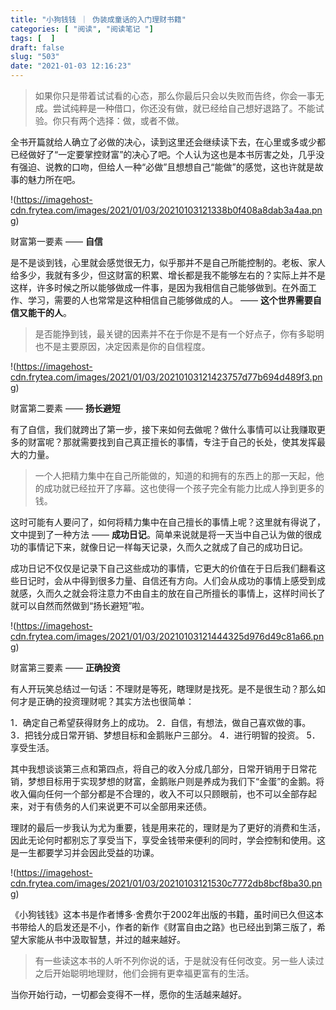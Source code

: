 ```yaml
---
title: "小狗钱钱 ｜ 伪装成童话的入门理财书籍"
categories: [ "阅读", "阅读笔记 "]
tags: [  ]
draft: false
slug: "503"
date: "2021-01-03 12:16:23"
---
```



> 如果你只是带着试试看的心态，那么你最后只会以失败而告终，你会一事无成。尝试纯粹是一种借口，你还没有做，就已经给自己想好退路了。不能试验。你只有两个选择：做，或者不做。

全书开篇就给人确立了必做的决心，读到这里还会继续读下去，在心里或多或少都已经做好了“一定要掌控财富”的决心了吧。个人认为这也是本书厉害之处，几乎没有强迫、说教的口吻，但给人一种“必做”且想想自己“能做”的感觉，这也许就是故事的魅力所在吧。

!(https://imagehost-cdn.frytea.com/images/2021/01/03/20210103121338b0f408a8dab3a4aa.png)

财富第一要素 —— **自信**

是不是谈到钱，心里就会感觉很无力，似乎那并不是自己所能控制的。老板、家人给多少，我就有多少，但这财富的积累、增长都是我不能够左右的？实际上并不是这样，许多时候之所以能够做成一件事，是因为我相信自己能够做到。在外面工作、学习，需要的人也常常是这种相信自己能够做成的人。 —— **这个世界需要自信又能干的人**。

> 是否能挣到钱，最关键的因素并不在于你是不是有一个好点子，你有多聪明也不是主要原因，决定因素是你的自信程度。

!(https://imagehost-cdn.frytea.com/images/2021/01/03/20210103121423757d77b694d489f3.png)

财富第二要素 —— **扬长避短**

有了自信，我们就跨出了第一步，接下来如何去做呢？做什么事情可以让我赚取更多的财富呢？那就需要找到自己真正擅长的事情，专注于自己的长处，使其发挥最大的力量。

> 一个人把精力集中在自己所能做的，知道的和拥有的东西上的那一天起，他的成功就已经拉开了序幕。这也使得一个孩子完全有能力比成人挣到更多的钱。

这时可能有人要问了，如何将精力集中在自己擅长的事情上呢？这里就有得说了，文中提到了一种方法 —— **成功日记**。简单来说就是将一天当中自己认为做的很成功的事情记下来，就像日记一样每天记录，久而久之就成了自己的成功日记。

成功日记不仅仅是记录下自己这些成功的事情，它更大的价值在于日后我们翻看这些日记时，会从中得到很多力量、自信还有方向。人们会从成功的事情上感受到成就感，久而久之就会将注意力不由自主的放在自己所擅长的事情上，这样时间长了就可以自然而然做到“扬长避短”啦。

!(https://imagehost-cdn.frytea.com/images/2021/01/03/20210103121444325d976d49c81a66.png)

财富第三要素 —— **正确投资**

有人开玩笑总结过一句话：不理财是等死，瞎理财是找死。是不是很生动？那么如何才是正确的投资理财呢？其实方法也很简单：

1．确定自己希望获得财务上的成功。
2．自信，有想法，做自己喜欢做的事。
3．把钱分成日常开销、梦想目标和金鹅账户三部分。
4．进行明智的投资。
5．享受生活。

其中我想谈谈第三点和第四点，将自己的收入分成几部分，日常开销用于日常花销，梦想目标用于实现梦想的财富，金鹅账户则是养成为我们下“金蛋”的金鹅。将收入偏向任何一个部分都是不合理的，收入不可以只顾眼前，也不可以全部存起来，对于有债务的人们来说更不可以全部用来还债。

理财的最后一步我认为尤为重要，钱是用来花的，理财是为了更好的消费和生活，因此无论何时都别忘了享受当下，享受金钱带来便利的同时，学会控制和使用。这是一生都要学习并会因此受益的功课。

!(https://imagehost-cdn.frytea.com/images/2021/01/03/20210103121530c7772db8bcf8ba30.png)

《小狗钱钱》这本书是作者博多·舍费尔于2002年出版的书籍，虽时间已久但这本书带给人的启发还是不小，作者的新作《财富自由之路》也已经出到第三版了，希望大家能从书中汲取智慧，并过的越来越好。

> 有一些读这本书的人听不列你说的话，于是就没有任何改变。另一些人读过之后开始聪明地理财，他们会拥有更幸福更富有的生活。

当你开始行动，一切都会变得不一样，愿你的生活越来越好。